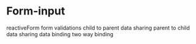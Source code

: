 # Form-input
reactiveForm
form validations
child to parent data sharing
parent to child data sharing
data binding
two way binding
